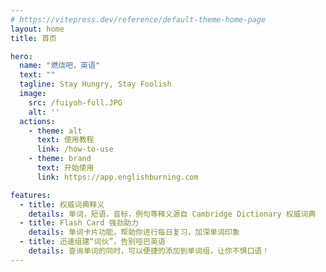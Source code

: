 ```yaml
---
# https://vitepress.dev/reference/default-theme-home-page
layout: home
title: 首页

hero:
  name: "燃烧吧，英语"
  text: ""
  tagline: Stay Hungry, Stay Foolish
  image:
    src: /fuiyoh-full.JPG
    alt: ''
  actions:
    - theme: alt
      text: 使用教程
      link: /how-to-use
    - theme: brand
      text: 开始使用
      link: https://app.englishburning.com

features:
  - title: 权威词典释义
    details: 单词，短语，音标，例句等释义源自 Cambridge Dictionary 权威词典
  - title: Flash Card 强劲助力
    details: 单词卡片功能，帮助你进行每日复习，加深单词印象
  - title: 迅速组建“词伙”，告别哑巴英语
    details: 查询单词的同时，可以便捷的添加到单词组，让你不惧口语！
---
```


